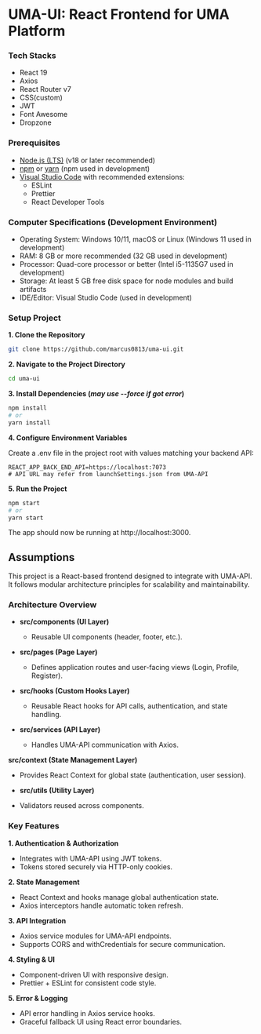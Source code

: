 # UMA-UI: React Frontend for UMA Platform

### Tech Stacks
- React 19
- Axios
- React Router v7
- CSS(custom)
- JWT
- Font Awesome
- Dropzone

### Prerequisites

- [Node.js (LTS)](https://nodejs.org/) (v18 or later recommended)
- [npm](https://www.npmjs.com/) or [yarn](https://yarnpkg.com/) (npm used in development)
- [Visual Studio Code](https://code.visualstudio.com/) with recommended extensions:
  - ESLint
  - Prettier
  - React Developer Tools

### Computer Specifications (Development Environment)

- Operating System: Windows 10/11, macOS or Linux (Windows 11 used in development)
- RAM: 8 GB or more recommended (32 GB used in development)
- Processor: Quad-core processor or better (Intel i5-1135G7 used in development)
- Storage: At least 5 GB free disk space for node modules and build artifacts
- IDE/Editor: Visual Studio Code (used in development)

### Setup Project

**1. Clone the Repository**

```bash
git clone https://github.com/marcus0813/uma-ui.git
```

**2. Navigate to the Project Directory**

```bash
cd uma-ui
```

**3. Install Dependencies (*may use --force if got error*)**

```bash
npm install
# or
yarn install
```

**4. Configure Environment Variables**

Create a .env file in the project root with values matching your backend API:

```env
REACT_APP_BACK_END_API=https://localhost:7073
# API URL may refer from launchSettings.json from UMA-API
```

**5. Run the Project**

```bash
npm start
# or
yarn start
```

The app should now be running at http://localhost:3000.

## Assumptions
This project is a React-based frontend designed to integrate with UMA-API. It follows modular architecture principles for scalability and maintainability.

### Architecture Overview
- **src/components (UI Layer)**
  - Reusable UI components (header, footer, etc.).

- **src/pages (Page Layer)**
  -  Defines application routes and user-facing views (Login, Profile, Register).

- **src/hooks (Custom Hooks Layer)**
  - Reusable React hooks for API calls, authentication, and state handling.

- **src/services (API Layer)**
  -  Handles UMA-API communication with Axios.
  
**src/context (State Management Layer)**
  -  Provides React Context for global state (authentication, user session).

-  **src/utils (Utility Layer)**
  -  Validators reused across components.

### Key Features
**1. Authentication & Authorization**

-  Integrates with UMA-API using JWT tokens.
-  Tokens stored securely via HTTP-only cookies.

**2. State Management**
-  React Context and hooks manage global authentication state.
-  Axios interceptors handle automatic token refresh.

**3. API Integration**
-  Axios service modules for UMA-API endpoints.
-  Supports CORS and withCredentials for secure communication.

**4. Styling & UI**
-  Component-driven UI with responsive design.
-  Prettier + ESLint for consistent code style.

**5. Error & Logging**
-  API error handling in Axios service hooks.
-  Graceful fallback UI using React error boundaries.
